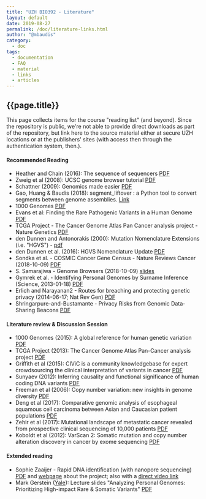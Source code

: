 ```yaml
---
title: "UZH BIO392 - Literature"
layout: default
date: 2019-08-27
permalink: /doc/literature-links.html
author: "@mbaudis"
category:
  - doc
tags:
  - documentation
  - FAQ
  - material
  - links
  - articles
---
```


## {{page.title}}

This page collects items for the course "reading list" (and beyond). Since the repository is public, we're not able to provide direct downloads as part of the repository, but link here to the source material either at secure UZH locations or at the publishers' sites (with access then through the authentication system, then.).

#### Recommended Reading

* Heather and Chain (2016): The sequence of sequencers [PDF](https://internal.baudisgroup.org/pdf/2016-01-15___Heather_and_Chain__The-sequence-of-sequencers__Genomics.pdf)
* Zweig et al (2008): UCSC genome browser tutorial [PDF](https://internal.baudisgroup.org/pdf/2008-08-01___Zweig_et_al.__UCSC-genome-browser-tutorial__Genomics.pdf)
* Schattner (2009): Genomics made easier [PDF](https://internal.baudisgroup.org/pdf/2009-03-01___Schattner__Genomics-made-easier__Genomics.pdf)
* Gao, Huang & Baudis (2018): segment_liftover : a Python tool to convert segments between genome assemblies. [Link](https://info.baudisgroup.org/publications/2018/03/14/segment_liftover.html)
* 1000 Genomes [PDF](https://internal.baudisgroup.org/pdf/2015-10-01___1000-Genomes-Consortium__A%20global-reference-for-human-genetic-variation__Nature.pdf)
* Evans et al: Finding the Rare Pathogenic Variants in a Human Genome [PDF](https://internal.baudisgroup.org/pdf/2017-05-09___Evans__Clinical_genome_sequencing__JAMA_comment.pdf)
* TCGA Project - The Cancer Genome Atlas Pan Cancer analysis project - Nature Genetics [PDF](http://internal.baudisgroup.org/pdf/2013-10-01___TCGA_Project__The-Cancer-Genome-Atlas-Pan-Cancer-analysis-project__Nature_Genetics.pdf)
* den Dunnen and Antonorakis (2000): Mutation Nomenclature Extensions (i.e. "HGVS") - [pdf](2000-01-01___den_Dunnen_and_Antonorakis__Mutation-Nomenclature-Extensions__Human_Mutation.pdf)
* den Dunnen et al. (2016): HGVS Nomenclature Update [PDF](https://internal.baudisgroup.org/pdf/2016-03-02___Dunnen_et_al.__HGVS%20Recommendations_2016-Update__Human_Mutation.pdf)
* Sondka et al. - COSMIC Cancer Gene Census - Nature Reviews Cancer (2018-10-09) [PDF](https://internal.baudisgroup.org/pdf/2018-10-09___Sondka-et-al.__COSMIC-Cancer-Gene-Census__Nature-Reviews-Cancer.pdf)
* S. Samarajiwa - Genome Browsers (2018-10-09)  [slides](https://internal.baudisgroup.org/pdf/2014-07-27___Samarajiwa__Genome-Browsers__Cambridge-lecture-slides)
* Gymrek et al. - Identifying Personal Genomes by Surname Inference (Science, 2013-01-18) [PDF](https://internal.baudisgroup.org/pdf/2013-01-18___Gymrek-et-al.__Identifying-Personal-Genomes-by-Surname-Inference__Science.pdf)
* Erlich and Narayanan2 - Routes for breaching and protecting genetic privacy (2014-06-17; Nat Rev Gen) [PDF](https://internal.baudisgroup.org/pdf/2014-06-17___Erlich__Routes_breaching_genetic_privacy__NatRevGen.pdf)
* Shringarpure-and-Bustamante - Privacy Risks from Genomic Data-Sharing Beacons [PDF](https://internal.baudisgroup.org/pdf/2015-11-05___Shringarpure-and-Bustamante__Privacy-Risks-from-Genomic-Data-Sharing-Beacons__American-Journal-of-Human-Genetics.pdf)

#### Literature review & Discussion Session

* 1000 Genomes (2015): A global reference for human genetic variation [PDF](https://internal.baudisgroup.org/pdf/2015-10-01___1000-Genomes-Consortium__A-global-reference-for-human-genetic-variation__Nature.pdf)
* TCGA Project (2013): The Cancer Genome Atlas Pan-Cancer analysis project [PDF](https://internal.baudisgroup.org/pdf/2013-10-01___TCGA_Project__The-Cancer-Genome-Atlas-Pan-Cancer-analysis-project__Nature_Genetics.pdf)
* Griffith et al (2015): CIViC is a community knowledgebase for expert crowdsourcing the clinical interpretation of variants in cancer [PDF](https://internal.baudisgroup.org/pdf/2015-07-01___Griffith__CIViC-is-a-community-knowledgebase-for-expert-crowdsourcing-the-clinical-interpretation-of-variants-in-cancer__Nature_Genetics.pdf)
* Sunyaev (2012): Inferring causality and functional significance of human coding DNA variants [PDF](https://internal.baudisgroup.org/pdf/2012-09-06___Sunyaev__Inferring-causality-and-functional-significance-of-human-coding-DNA-variants__Human_Molecular_Genetics.pdf)
* Freeman et al (2006): Copy number variation: new insights in genome diversity [PDF](https://internal.baudisgroup.org/pdf/2006-06-29___Sunyaev__Copy-number-variation-new-insights-in-genome-diversity__Genome_Research.pdf)
* Deng et al (2017): Comparative genomic analysis of esophageal squamous cell carcinoma between Asian and Caucasian patient populations [PDF](https://internal.baudisgroup.org/pdf/2017-11-16___Deng__Comparative-genomic-analysis-of-esophageal-squamous-cell-carcinoma-between-Asian-and-Caucasian-patient-populations__Nature_Communications.pdf)
* Zehir et al (2017): Mutational landscape of metastatic cancer revealed from prospective clinical sequencing of 10,000 patients [PDF](https://internal.baudisgroup.org/pdf/2017-05-08___Zehir_et_al.__MSKCC-IMPACT_Panel_Sequencing_more_than_10000_metastatic_cancer_patients__NatMed.pdf)
* Koboldt et al (2012): VarScan 2: Somatic mutation and copy number alteration discovery in cancer by exome sequencing [PDF](https://internal.baudisgroup.org/pdf/2012-02-02___VarScan-2-Somatic-mutation-and-copy-number-alteration-discovery-in-cancer-by-exome-sequencing__Genome_Research.pdf)

#### Extended reading

* Sophie Zaaijer - Rapid DNA identification (with nanopore sequencing) [PDF](https://internal.baudisgroup.org/pdf/2017-11-28___Zaaijer__Rapid_DNA_identification_elife-27798-v1.pdf) and [webpage](http://ddf.teamerlich.org) about the project; also with a [direct video link](https://vimeo.com/182592328)
* Mark Gerstein ([Yale](http://Lectures.GersteinLab.org)): Lecture slides "Analyzing Personal Genomes: Prioritizing High-impact Rare & Somatic Variants"  [PDF](https://internal.baudisgroup.org/pdf/2016-03-29___Gerstein_Personal-Genomes-Prioritizing-High-impact-Variants__slides.pdf)
